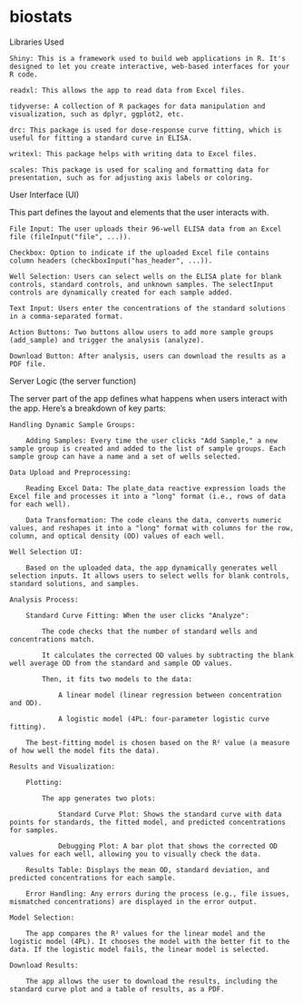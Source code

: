 # biostats
Libraries Used

    Shiny: This is a framework used to build web applications in R. It's designed to let you create interactive, web-based interfaces for your R code.

    readxl: This allows the app to read data from Excel files.

    tidyverse: A collection of R packages for data manipulation and visualization, such as dplyr, ggplot2, etc.

    drc: This package is used for dose-response curve fitting, which is useful for fitting a standard curve in ELISA.

    writexl: This package helps with writing data to Excel files.

    scales: This package is used for scaling and formatting data for presentation, such as for adjusting axis labels or coloring.

User Interface (UI)

This part defines the layout and elements that the user interacts with.

    File Input: The user uploads their 96-well ELISA data from an Excel file (fileInput("file", ...)).

    Checkbox: Option to indicate if the uploaded Excel file contains column headers (checkboxInput("has_header", ...)).

    Well Selection: Users can select wells on the ELISA plate for blank controls, standard controls, and unknown samples. The selectInput controls are dynamically created for each sample added.

    Text Input: Users enter the concentrations of the standard solutions in a comma-separated format.

    Action Buttons: Two buttons allow users to add more sample groups (add_sample) and trigger the analysis (analyze).

    Download Button: After analysis, users can download the results as a PDF file.

Server Logic (the server function)

The server part of the app defines what happens when users interact with the app. Here’s a breakdown of key parts:

    Handling Dynamic Sample Groups:

        Adding Samples: Every time the user clicks "Add Sample," a new sample group is created and added to the list of sample groups. Each sample group can have a name and a set of wells selected.

    Data Upload and Preprocessing:

        Reading Excel Data: The plate_data reactive expression loads the Excel file and processes it into a "long" format (i.e., rows of data for each well).

        Data Transformation: The code cleans the data, converts numeric values, and reshapes it into a "long" format with columns for the row, column, and optical density (OD) values of each well.

    Well Selection UI:

        Based on the uploaded data, the app dynamically generates well selection inputs. It allows users to select wells for blank controls, standard solutions, and samples.

    Analysis Process:

        Standard Curve Fitting: When the user clicks "Analyze":

            The code checks that the number of standard wells and concentrations match.

            It calculates the corrected OD values by subtracting the blank well average OD from the standard and sample OD values.

            Then, it fits two models to the data:

                A linear model (linear regression between concentration and OD).

                A logistic model (4PL: four-parameter logistic curve fitting).

        The best-fitting model is chosen based on the R² value (a measure of how well the model fits the data).

    Results and Visualization:

        Plotting:

            The app generates two plots:

                Standard Curve Plot: Shows the standard curve with data points for standards, the fitted model, and predicted concentrations for samples.

                Debugging Plot: A bar plot that shows the corrected OD values for each well, allowing you to visually check the data.

        Results Table: Displays the mean OD, standard deviation, and predicted concentrations for each sample.

        Error Handling: Any errors during the process (e.g., file issues, mismatched concentrations) are displayed in the error output.

    Model Selection:

        The app compares the R² values for the linear model and the logistic model (4PL). It chooses the model with the better fit to the data. If the logistic model fails, the linear model is selected.

    Download Results:

        The app allows the user to download the results, including the standard curve plot and a table of results, as a PDF.
